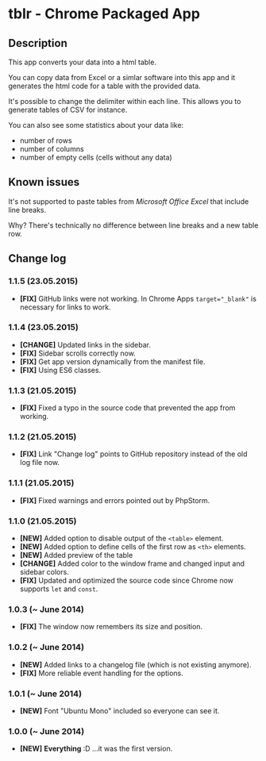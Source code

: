 # tblr - Chrome Packaged App

## Description
This app converts your data into a html table.

You can copy data from Excel or a simlar software into this app and it generates the html code for a table with the provided data.

It's possible to change the delimiter within each line. This allows you to generate tables of CSV for instance.

You can also see some statistics about your data like:
- number of rows
- number of columns
- number of empty cells (cells without any data)



## Known issues
It's not supported to paste tables from *Microsoft Office Excel* that include line breaks.

Why? There's technically no difference between line breaks and a new table row.



## Change log

### 1.1.5 (23.05.2015)
- **[FIX]** GitHub links were not working. In Chrome Apps `target="_blank"` is necessary for links to work.

### 1.1.4 (23.05.2015)
- **[CHANGE]** Updated links in the sidebar.
- **[FIX]** Sidebar scrolls correctly now.
- **[FIX]** Get app version dynamically from the manifest file.
- **[FIX]** Using ES6 classes.

### 1.1.3 (21.05.2015)
- **[FIX]** Fixed a typo in the source code that prevented the app from working.

### 1.1.2 (21.05.2015)
- **[FIX]** Link "Change log" points to GitHub repository instead of the old log file now.

### 1.1.1 (21.05.2015)
- **[FIX]** Fixed warnings and errors pointed out by PhpStorm.

### 1.1.0 (21.05.2015)
- **[NEW]** Added option to disable output of the `<table>` element.
- **[NEW]** Added option to define cells of the first row as `<th>` elements.
- **[NEW]** Added preview of the table
- **[CHANGE]** Added color to the window frame and changed input and sidebar colors.
- **[FIX]** Updated and optimized the source code since Chrome now supports `let` and `const`.

### 1.0.3 (~ June 2014)
- **[FIX]** The window now remembers its size and position.

### 1.0.2 (~ June 2014)
- **[NEW]** Added links to a changelog file (which is not existing anymore).
- **[FIX]** More reliable event handling for the options.

### 1.0.1 (~ June 2014)
- **[NEW]** Font "Ubuntu Mono" included so everyone can see it.

### 1.0.0 (~ June 2014)
- **[NEW]** **Everything** :D ...it was the first version.